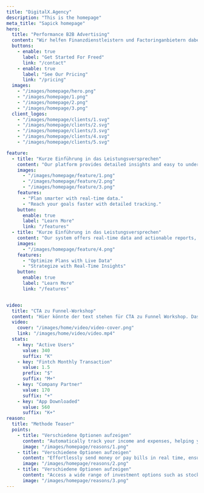 ```yaml
---
title: "DigitalX.Agency"
description: "This is the homepage"
meta_title: "Sapick homepage"
hero:
  title: "Performance B2B Advertising"
  content: "Wir helfen Finanzdienstleistern und Factoringanbietern dabei, gezielt Neukunden zu gewinnen – durch durchdachte Strategien, messbare Kampagnen und echte Ergebnisse."
  buttons:
    - enable: true
      label: "Get Started For Freed"
      link: "/contact"
    - enable: true
      label: "See Our Pricing"
      link: "/pricing"
  images:
    - "/images/homepage/hero.png"
    - "/images/homepage/1.png"
    - "/images/homepage/2.png"
    - "/images/homepage/3.png"
  client_logos:
    - "/images/homepage/clients/1.svg"
    - "/images/homepage/clients/2.svg"
    - "/images/homepage/clients/3.svg"
    - "/images/homepage/clients/4.svg"
    - "/images/homepage/clients/5.svg"

feature:
  - title: "Kurze Einführung in das Leistungsversprechen"
    content: "Our platform provides detailed insights and easy to understand analytics that help you make better decisions."
    images:
      - "/images/homepage/feature/1.png"
      - "/images/homepage/feature/2.png"
      - "/images/homepage/feature/3.png"
    features:
      - "Plan smarter with real-time data."
      - "Reach your goals faster with detailed tracking."
    button:
      enable: true
      label: "Learn More"
      link: "/features"
  - title: "Kurze Einführung in das Leistungsversprechen"
    content: "Our system offers real-time data and actionable reports, empowering you to make informed business choices."
    images:
      - "/images/homepage/feature/4.png"
    features:
      - "Optimize Plans with Live Data"
      - "Strategize with Real-Time Insights"
    button:
      enable: true
      label: "Learn More"
      link: "/features"


video:
  title: "CTA zu Funnel-Workshop"
  content: "Hier könnte der text stehen für CTA zu Funnel Workshop. Das Video dazu aknn von Jasper kommen. Die Zahlen unten könnten wir löschen oder welche einfüge die passen."
  video:
    cover: "/images/home/video/video-cover.png"
    link: "/images/home/video/video.mp4"
  stats:
    - key: "Active Users"
      value: 340
      suffix: "K"
    - key: "Fintch Monthly Transaction"
      value: 1.5
      prefix: "$"
      suffix: "M+"
    - key: "Company Partner"
      value: 170
      suffix: "+"
    - key: "App Downloaded"
      value: 560
      suffix: "K+"
reason:
  title: "Methode Teaser"
  points:
    - title: "Verschiedene Optionen aufzeigen"
      content: "Automatically track your income and expenses, helping you create personalized budgets and stay on top of your financial goals"
      image: "/images/homepage/reasons/1.png"
    - title: "Verschiedene Optionen aufzeigen"
      content: "Effortlessly send money or pay bills in real time, ensuring secure transactions without the need for physical cash."
      image: "/images/homepage/reasons/2.png"
    - title: "Verschiedene Optionen aufzeigen"
      content: "Access a wide range of investment options such as stocks, mutual funds, and cryptocurrencies, all through a user-friendly platform"
      image: "/images/homepage/reasons/3.png"
---
```

